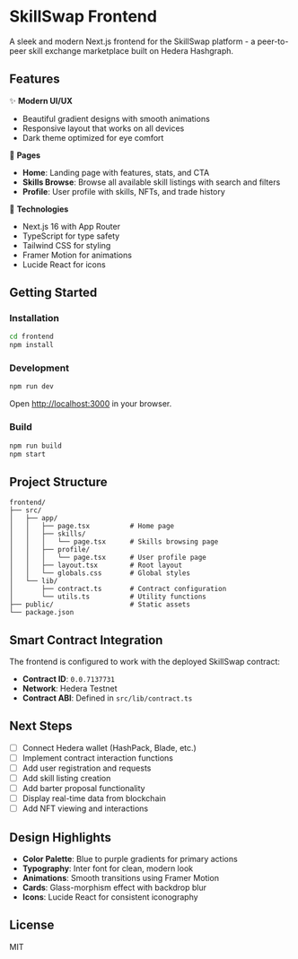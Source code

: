 # SkillSwap Frontend

A sleek and modern Next.js frontend for the SkillSwap platform - a peer-to-peer skill exchange marketplace built on Hedera Hashgraph.

## Features

✨ **Modern UI/UX**
- Beautiful gradient designs with smooth animations
- Responsive layout that works on all devices
- Dark theme optimized for eye comfort

🎨 **Pages**
- **Home**: Landing page with features, stats, and CTA
- **Skills Browse**: Browse all available skill listings with search and filters
- **Profile**: User profile with skills, NFTs, and trade history

🚀 **Technologies**
- Next.js 16 with App Router
- TypeScript for type safety
- Tailwind CSS for styling
- Framer Motion for animations
- Lucide React for icons

## Getting Started

### Installation

```bash
cd frontend
npm install
```

### Development

```bash
npm run dev
```

Open [http://localhost:3000](http://localhost:3000) in your browser.

### Build

```bash
npm run build
npm start
```

## Project Structure

```
frontend/
├── src/
│   ├── app/
│   │   ├── page.tsx          # Home page
│   │   ├── skills/
│   │   │   └── page.tsx      # Skills browsing page
│   │   ├── profile/
│   │   │   └── page.tsx      # User profile page
│   │   ├── layout.tsx        # Root layout
│   │   └── globals.css       # Global styles
│   └── lib/
│       ├── contract.ts       # Contract configuration
│       └── utils.ts          # Utility functions
├── public/                   # Static assets
└── package.json
```

## Smart Contract Integration

The frontend is configured to work with the deployed SkillSwap contract:
- **Contract ID**: `0.0.7137731`
- **Network**: Hedera Testnet
- **Contract ABI**: Defined in `src/lib/contract.ts`

## Next Steps

- [ ] Connect Hedera wallet (HashPack, Blade, etc.)
- [ ] Implement contract interaction functions
- [ ] Add user registration and requests
- [ ] Add skill listing creation
- [ ] Add barter proposal functionality
- [ ] Display real-time data from blockchain
- [ ] Add NFT viewing and interactions

## Design Highlights

- **Color Palette**: Blue to purple gradients for primary actions
- **Typography**: Inter font for clean, modern look
- **Animations**: Smooth transitions using Framer Motion
- **Cards**: Glass-morphism effect with backdrop blur
- **Icons**: Lucide React for consistent iconography

## License

MIT
